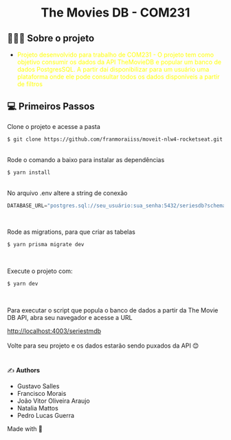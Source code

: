 <h1 align="center">
  The Movies DB - COM231
</h1>


## 👨🏻‍💻 Sobre o projeto

- <p style="color: yellow;">Projeto desenvolvido para trabalho de COM231 - O projeto tem como objetivo consumir os dados da API TheMovieDB e popular um banco de dados PostgresSQL. A partir daí disponibilizar para um usuário uma plataforma onde ele pode consultar todos os dados disponíveis a partir de filtros</p>

## 💻 Primeiros Passos

Clone o projeto e acesse a pasta

```bash
$ git clone https://github.com/franmoraiiss/moveit-nlw4-rocketseat.git 
```
<br>
Rode o comando a baixo para instalar as dependências

```bash
$ yarn install 
```

<br>
No arquivo .env altere a string de conexão

```js
DATABASE_URL="postgres.sql://seu_usuário:sua_senha:5432/seriesdb?schema=public"
```
<br>

Rode as migrations, para que criar as tabelas
```bash
$ yarn prisma migrate dev
```
<br>

Execute o projeto com:
```bash
$ yarn dev
```
<br>

Para executar o script que popula o banco de dados a partir da The Movie DB API, abra seu navegador e acesse a URL

<a href="http://localhost:4003/seriestmdb" target="_blank"> http://localhost:4003/seriestmdb </a>
<br>
<br>
Volte para seu projeto e os dados estarão sendo puxados da API 😊
<br>
# 

✍️ **Authors**

- Gustavo Salles
- Francisco Morais
- João Vitor Oliveira Araujo
- Natalia Mattos
- Pedro Lucas Guerra

Made with 💜

